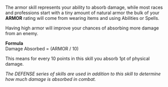 The armor skill represents your ability to absorb damage, while most races and professions start with a tiny amount of natural armor the bulk of your **ARMOR** rating will come from wearing items and using Abilities or Spells.  
  
Having high armor will improve your chances of absorbing more damage from an enemy.  
  
**Formula**  
Damage Absorbed = (ARMOR / 10)  
  
This means for every 10 points in this skill you absorb 1pt of physical damage.  
  
_The DEFENSE series of skills are used in addition to this skill to determine how much damage is absorbed in combat._